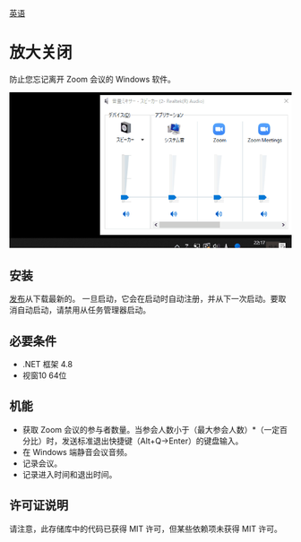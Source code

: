 [英语](https://github.com/34j/ZoomCloser/blob/master/README.en.md)

# 放大关闭

防止您忘记离开 Zoom 会议的 Windows 软件。

![Sample Gif](https://github.com/34j/ZoomCloser/blob/master/ExampleFast.gif)

## 安装

[发布](https://github.com/34j/ZoomCloser/releases)从下载最新的。
一旦启动，它会在启动时自动注册，并从下一次启动。要取消自动启动，请禁用从任务管理器启动。

## 必要条件

-   .NET 框架 4.8
-   视窗10 64位

## 机能

-   获取 Zoom 会议的参与者数量。当参会人数小于（最大参会人数）\*（一定百分比）时，发送标准退出快捷键（Alt+Q→Enter）的键盘输入。
-   在 Windows 端静音会议音频。
-   记录会议。
-   记录进入时间和退出时间。

## 许可证说明

请注意，此存储库中的代码已获得 MIT 许可，但某些依赖项未获得 MIT 许可。
